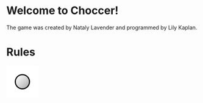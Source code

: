 # Welcome to Choccer!

The game was created by Nataly Lavender and programmed by Lily Kaplan.

# Rules
![circle](/resources/circle.png)